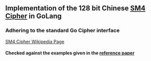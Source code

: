 ## Implementation of the 128 bit Chinese [SM4 Cipher](https://en.wikipedia.org/wiki/SM4_(cipher)) in GoLang 
### Adhering to the standard Go Cipher interface

[SM4 Cipher Wikipedia Page](https://en.wikipedia.org/wiki/SM4_(cipher))

#### Checked against the examples given in the [reference paper](https://eprint.iacr.org/2008/329.pdf) 
